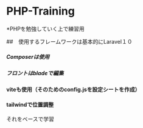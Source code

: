 # PHP-Training

*PHPを勉強していく上で練習用

##　使用するフレームワークは基本的にLaravel１０

##### Composerは使用
##### フロントはbladeで編集
#### viteも使用（そのためのconfig.jsを設定シートを作成）
#### tailwindで位置調整
それをベースで学習





